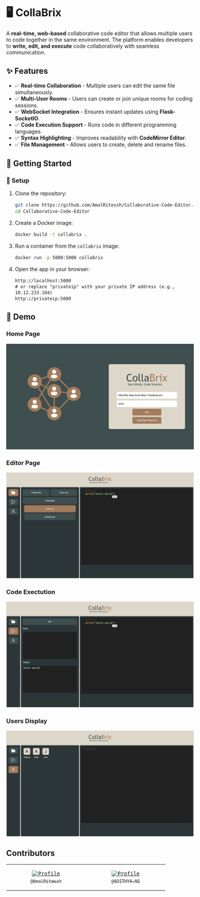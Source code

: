 # 🖥️ CollaBrix

A **real-time, web-based** collaborative code editor that allows multiple users to code together in the same environment. The platform enables developers to **write, edit, and execute** code collaboratively with seamless communication.

## ✨ Features
- ✅ **Real-time Collaboration** - Multiple users can edit the same file simultaneously.
- ✅ **Multi-User Rooms** - Users can create or join unique rooms for coding sessions.
- ✅ **WebSocket Integration** - Ensures instant updates using **Flask-SocketIO**.
- ✅ **Code Execution Support** - Runs code in different programming languages.
- ✅ **Syntax Highlighting** - Improves readability with **CodeMirror Editor**.
- ✅ **File Management** - Allows users to create, delete and rename files.



## 🚀 Getting Started
### 🔹 Setup
1. Clone the repository:
   ```bash
   git clone https://github.com/AmalRitessh/Collaborative-Code-Editor.git
   cd Collaborative-Code-Editor
   ```
2. Create a Docker image:
   ```bash
   docker build -t collabrix .
   ```

3. Run a container from the `collabrix` image:
   ```bash
   docker run -p 5000:5000 collabrix
   ```

4. Open the app in your browser:
   ```
   http://localhost:5000
   # or replace "privateip" with your private IP address (e.g., 10.12.233.104)
   http://privateip:5000
   ```

## 📸 Demo
### Home Page
![home page](https://github.com/AmalRitessh/Collaborative-Code-Editor/blob/main/assets/home.png)

### Editor Page
![Editor page](https://github.com/AmalRitessh/Collaborative-Code-Editor/blob/main/assets/editor.png)

### Code Exectution
![code execution](https://github.com/AmalRitessh/Collaborative-Code-Editor/blob/main/assets/run.png)

### Users Display
![users display](https://github.com/AmalRitessh/Collaborative-Code-Editor/blob/main/assets/user.png)

## Contributors

<table align="center" style="border: none;">
<tr>
<td align="center" width="200"><pre><a href="https://github.com/AmalRitessh"><img src="https://avatars.githubusercontent.com/AmalRitessh" width="200" alt="Profile" /><br><sub>@AmalRitessh</sub></a></pre></td>
<td align="center" width="200"><pre><a href="https://github.com/ADITHYA-NS"><img src="https://avatars.githubusercontent.com/ADITHYA-NS" width="200" alt="Profile" /><br><sub>@ADITHYA-NS</sub></a></pre></td>
</tr>
</table>



